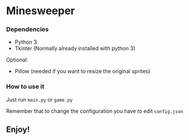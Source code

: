 # Minesweeper
### Dependencies
- Python 3
- Tkinter (Normally already installed with python 3)

Optional:
- Pillow (needed if you want to resize the original sprites)
### How to use it
Just run `main.py` or `game.py`

Remember that to change the configuration you have to edit `config.json`
## Enjoy!